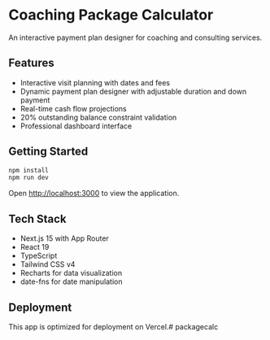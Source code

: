 # Coaching Package Calculator

An interactive payment plan designer for coaching and consulting services.

## Features

- Interactive visit planning with dates and fees
- Dynamic payment plan designer with adjustable duration and down payment
- Real-time cash flow projections
- 20% outstanding balance constraint validation
- Professional dashboard interface

## Getting Started

```bash
npm install
npm run dev
```

Open [http://localhost:3000](http://localhost:3000) to view the application.

## Tech Stack

- Next.js 15 with App Router
- React 19
- TypeScript
- Tailwind CSS v4
- Recharts for data visualization
- date-fns for date manipulation

## Deployment

This app is optimized for deployment on Vercel.# packagecalc
